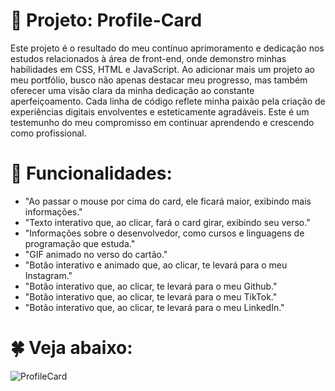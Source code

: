 # :star2: Projeto: Profile-Card 
Este projeto é o resultado do meu contínuo aprimoramento e dedicação nos estudos relacionados à área de front-end, onde demonstro minhas habilidades em CSS, HTML e JavaScript.
Ao adicionar mais um projeto ao meu portfólio, busco não apenas destacar meu progresso, mas também oferecer uma visão clara da minha dedicação ao constante aperfeiçoamento.
Cada linha de código reflete minha paixão pela criação de experiências digitais envolventes e esteticamente agradáveis.
Este é um testemunho do meu compromisso em continuar aprendendo e crescendo como profissional.

# :dart: Funcionalidades:

+ "Ao passar o mouse por cima do card, ele ficará maior, exibindo mais informações."
+ "Texto interativo que, ao clicar, fará o card girar, exibindo seu verso."
+ "Informações sobre o desenvolvedor, como cursos e linguagens de programação que estuda."
+ "GIF animado no verso do cartão."
+ "Botão interativo e animado que, ao clicar, te levará para o meu Instagram."
+ "Botão interativo que, ao clicar, te levará para o meu Github."
+ "Botão interativo que, ao clicar, te levará para o meu TikTok."
+ "Botão interativo que, ao clicar, te levará para o meu LinkedIn."

# :four_leaf_clover: Veja abaixo:
![ProfileCard](https://github.com/GuilhermeF-R/Profile-Card/assets/136031870/cf0bb66c-cb3c-457a-9774-335d5c1e522e)
